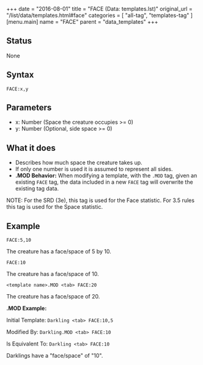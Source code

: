 +++
date = "2016-08-01"
title = "FACE (Data: templates.lst)"
original_url = "/list/data/templates.html#face"
categories = [ "all-tag", "templates-tag" ]
[menu.main]
    name = "FACE"
    parent = "data_templates"
+++

## Status

None

## Syntax

`FACE:x,y`

## Parameters

-   x: Number (Space the creature occupies &gt;= 0)
-   y: Number (Optional, side space &gt;= 0)



What it does
------------

-   Describes how much space the creature takes up.
-   If only one number is used it is assumed to represent all sides.
-   **.MOD Behavior:** When modifying a template, with the `.MOD` tag,
    given an existing `FACE` tag, the data included in a new `FACE` tag
    will overwrite the existing tag data.

NOTE: For the SRD (3e), this tag is used for the Face statistic. For 3.5
rules this tag is used for the Space statistic.

Example
-------

`FACE:5,10`

The creature has a face/space of 5 by 10.

`FACE:10`

The creature has a face/space of 10.

`<template name>.MOD <tab> FACE:20`

The creature has a face/space of 20.

**.MOD Example:**

Initial Template: `Darkling <tab> FACE:10,5`

Modified By: `Darkling.MOD <tab> FACE:10`

Is Equivalent To: `Darkling <tab> FACE:10`

Darklings have a "face/space" of "10".

